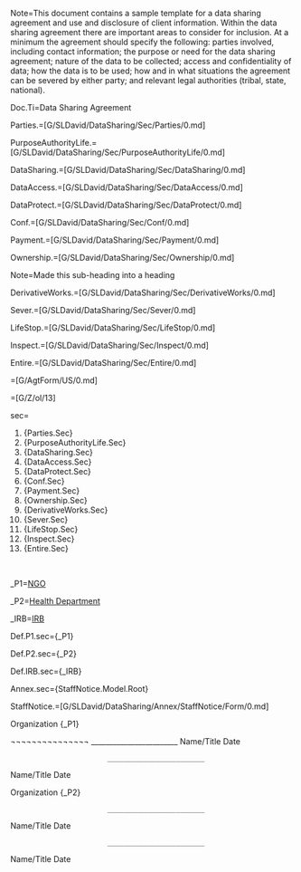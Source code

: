 Note=This document contains a sample template for a data sharing agreement and use and disclosure of client information. Within the data sharing agreement there are important areas to consider for inclusion.  At a minimum the agreement should specify the following: parties involved, including contact information; the purpose or need for the data sharing agreement; nature of the data to be collected; access and confidentiality of data; how the data is to be used; how and in what situations the agreement can be severed by either party; and relevant legal authorities (tribal, state, national). 

Doc.Ti=Data Sharing Agreement

Parties.=[G/SLDavid/DataSharing/Sec/Parties/0.md]

PurposeAuthorityLife.=[G/SLDavid/DataSharing/Sec/PurposeAuthorityLife/0.md]

DataSharing.=[G/SLDavid/DataSharing/Sec/DataSharing/0.md]

DataAccess.=[G/SLDavid/DataSharing/Sec/DataAccess/0.md]

DataProtect.=[G/SLDavid/DataSharing/Sec/DataProtect/0.md]

Conf.=[G/SLDavid/DataSharing/Sec/Conf/0.md]

Payment.=[G/SLDavid/DataSharing/Sec/Payment/0.md]

Ownership.=[G/SLDavid/DataSharing/Sec/Ownership/0.md]

Note=Made this sub-heading into a heading

DerivativeWorks.=[G/SLDavid/DataSharing/Sec/DerivativeWorks/0.md]

Sever.=[G/SLDavid/DataSharing/Sec/Sever/0.md]

LifeStop.=[G/SLDavid/DataSharing/Sec/LifeStop/0.md]

Inspect.=[G/SLDavid/DataSharing/Sec/Inspect/0.md]

Entire.=[G/SLDavid/DataSharing/Sec/Entire/0.md]

=[G/AgtForm/US/0.md]

=[G/Z/ol/13]

sec=<ol><li>{Parties.Sec}<li>{PurposeAuthorityLife.Sec}<li>{DataSharing.Sec}<li>{DataAccess.Sec}<li>{DataProtect.Sec}<li>{Conf.Sec}<li>{Payment.Sec}<li>{Ownership.Sec}<li>{DerivativeWorks.Sec}<li>{Sever.Sec}<li>{LifeStop.Sec}<li>{Inspect.Sec}<li>{Entire.Sec}</ol> 

_P1=<a href="#Def.P1.sec" class="definedterm">NGO</a>

_P2=<a href="#Def.P2.sec" class="definedterm">Health Department</a>

_IRB=<a href="#Def.IRB.sec" class="definedterm">IRB</a>

Def.P1.sec={_P1}

Def.P2.sec={_P2}

Def.IRB.sec={_IRB}

Annex.sec={StaffNotice.Model.Root}

StaffNotice.=[G/SLDavid/DataSharing/Annex/StaffNotice/Form/0.md]

Organization {_P1}

¬¬¬¬¬¬¬¬¬¬¬¬¬¬¬							________________________
Name/Title						Date


							________________________
Name/Title					             Date



Organization {_P2}

							________________________
Name/Title				 		Date
			

							________________________
Name/Title						Date